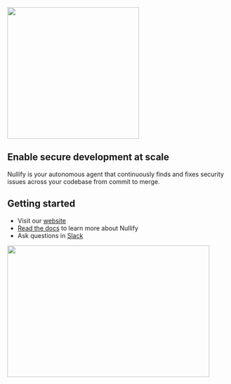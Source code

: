 <img src="https://i.imgur.com/dP1XN7g.png" width="300">
  
## Enable secure development at scale

Nullify is your autonomous agent that continuously finds and fixes security issues across your codebase from commit to merge.

## Getting started

- Visit our [website](https://www.nullify.ai)
- [Read the docs](https://docs.nullify.ai/) to learn more about Nullify
- Ask questions in [Slack](https://join.slack.com/t/nullifycommunity/shared_invite/zt-1ve4xgket-PfkFjSDJK_kG8l~OA_GXUg)

<p align="left">
    <a href="https://github.com/Nullify-Platform/Customer-Feedback">
  <img width="460" height="300" src="https://github-readme-stats.vercel.app/api/pin/?username=Nullify-Platform&repo=Customer-Feedback&show_owner=true">
  </a>
</p>
